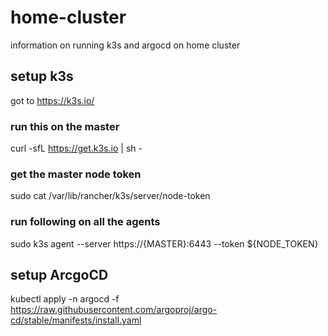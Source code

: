 # home-cluster

information on running k3s and argocd on home cluster

## setup k3s
got to https://k3s.io/

### run this on the master
curl -sfL https://get.k3s.io | sh -

### get the master node token

sudo cat /var/lib/rancher/k3s/server/node-token

### run following on all the agents

sudo k3s agent --server https://{MASTER}:6443 --token ${NODE_TOKEN}

## setup ArcgoCD

kubectl apply -n argocd -f https://raw.githubusercontent.com/argoproj/argo-cd/stable/manifests/install.yaml
